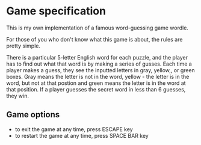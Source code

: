 # Game specification

This is my own implementation of a famous word-guessing game wordle. 

For those of you who don't know what this game is about, the rules are pretty simple.

There is a particular 5-letter English word for each puzzle, and the player has to find out what that word is by making a series of gusses. Each time a player makes a guess, they see the inputted letters in gray, yellow,, or green boxes. Gray means the letter is not in the word, yellow - the letter is in the word, but not at that postion and green means the letter is in the word at that position. If a player guesses the secret word in less than 6 guesses, they win.

## Game options

- to exit the game at any time, press ESCAPE key
- to restart the game at any time, press SPACE BAR key 
